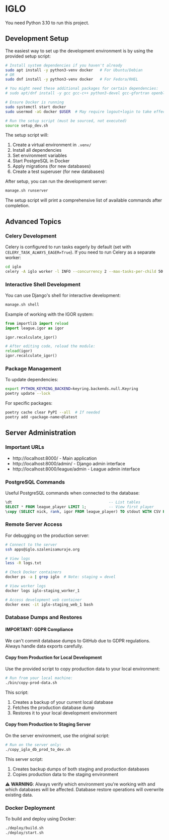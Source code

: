 # IGLO

You need Python 3.10 to run this project.

## Development Setup

The easiest way to set up the development environment is by using the provided setup script:

```bash
# Install system dependencies if you haven't already
sudo apt install -y python3-venv docker   # For Ubuntu/Debian
# OR
sudo dnf install -y python3-venv docker   # For Fedora/RHEL

# You might need these additional packages for certain dependencies:
# sudo apt/dnf install -y gcc gcc-c++ python3-devel gcc-gfortran openblas-devel lapack-devel cmake pkg-config libopenblas-dev

# Ensure Docker is running
sudo systemctl start docker
sudo usermod -aG docker $USER  # May require logout+login to take effect

# Run the setup script (must be sourced, not executed)
source setup_dev.sh
```

The setup script will:
1. Create a virtual environment in `.venv/`
2. Install all dependencies
3. Set environment variables
4. Start PostgreSQL in Docker
5. Apply migrations (for new databases)
6. Create a test superuser (for new databases)

After setup, you can run the development server:
```bash
manage.sh runserver
```

The setup script will print a comprehensive list of available commands after completion.

## Advanced Topics

### Celery Development
Celery is configured to run tasks eagerly by default (set with `CELERY_TASK_ALWAYS_EAGER=True`). If you need to run Celery as a separate worker:

```bash
cd iglo
celery -A iglo worker -l INFO --concurrency 2 --max-tasks-per-child 50 --max-memory-per-child 200000
```

### Interactive Shell Development
You can use Django's shell for interactive development:

```bash
manage.sh shell
```

Example of working with the IGOR system:
```python
from importlib import reload
import league.igor as igor

igor.recalculate_igor()

# After editing code, reload the module:
reload(igor)
igor.recalculate_igor()
```

### Package Management
To update dependencies:
```bash
export PYTHON_KEYRING_BACKEND=keyring.backends.null.Keyring
poetry update --lock
```

For specific packages:
```bash
poetry cache clear PyPI --all  # If needed
poetry add <package-name>@latest
```


## Server Administration

### Important URLs
- http://localhost:8000/ - Main application
- http://localhost:8000/admin/ - Django admin interface
- http://localhost:8000/league/admin - League admin interface

### PostgreSQL Commands
Useful PostgreSQL commands when connected to the database:
```sql
\dt                                           -- List tables
SELECT * FROM league_player LIMIT 1;          -- View first player
\copy (SELECT nick, rank, igor FROM league_player) TO stdout WITH CSV HEADER;  -- Export data
```

### Remote Server Access
For debugging on the production server:

```bash
# Connect to the server
ssh apps@iglo.szalenisamuraje.org

# View logs
less -R logs.txt

# Check Docker containers
docker ps -a | grep iglo  # Note: staging = devel

# View worker logs
docker logs iglo-staging_worker_1

# Access development web container
docker exec -it iglo-staging_web_1 bash
```

### Database Dumps and Restores

#### IMPORTANT: GDPR Compliance
We can't commit database dumps to GitHub due to GDPR regulations. Always handle data exports carefully.

#### Copy from Production for Local Development
Use the provided script to copy production data to your local environment:

```bash
# Run from your local machine:
./bin/copy-prod-data.sh
```

This script:
1. Creates a backup of your current local database
2. Fetches the production database dump
3. Restores it to your local development environment

#### Copy from Production to Staging Server
On the server environment, use the original script:

```bash
# Run on the server only:
./copy_iglo_db_prod_to_dev.sh
```

This server script:
1. Creates backup dumps of both staging and production databases 
2. Copies production data to the staging environment

⚠️ **WARNING**: Always verify which environment you're working with and which databases will be affected. Database restore operations will overwrite existing data.

### Docker Deployment
To build and deploy using Docker:

```bash
./deploy/build.sh
./deploy/start.sh
```
